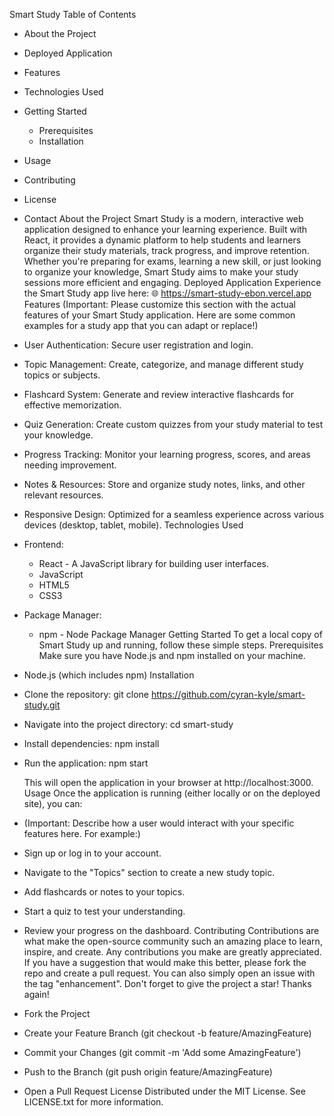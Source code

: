
Smart Study
Table of Contents
 * About the Project
 * Deployed Application
 * Features
 * Technologies Used
 * Getting Started
   * Prerequisites
   * Installation
 * Usage
 * Contributing
 * License
 * Contact
About the Project
Smart Study is a modern, interactive web application designed to enhance your learning experience. Built with React, it provides a dynamic platform to help students and learners organize their study materials, track progress, and improve retention. Whether you're preparing for exams, learning a new skill, or just looking to organize your knowledge, Smart Study aims to make your study sessions more efficient and engaging.
Deployed Application
Experience the Smart Study app live here:
🌐 https://smart-study-ebon.vercel.app
Features
(Important: Please customize this section with the actual features of your Smart Study application. Here are some common examples for a study app that you can adapt or replace!)
 * User Authentication: Secure user registration and login.
 * Topic Management: Create, categorize, and manage different study topics or subjects.
 * Flashcard System: Generate and review interactive flashcards for effective memorization.
 * Quiz Generation: Create custom quizzes from your study material to test your knowledge.
 * Progress Tracking: Monitor your learning progress, scores, and areas needing improvement.
 * Notes & Resources: Store and organize study notes, links, and other relevant resources.
 * Responsive Design: Optimized for a seamless experience across various devices (desktop, tablet, mobile).
Technologies Used
 * Frontend:
   * React - A JavaScript library for building user interfaces.
   * JavaScript
   * HTML5
   * CSS3
 * Package Manager:
   * npm - Node Package Manager
Getting Started
To get a local copy of Smart Study up and running, follow these simple steps.
Prerequisites
Make sure you have Node.js and npm installed on your machine.
 * Node.js (which includes npm)
Installation
 * Clone the repository:
   git clone https://github.com/cyran-kyle/smart-study.git

 * Navigate into the project directory:
   cd smart-study

 * Install dependencies:
   npm install

 * Run the application:
   npm start

   This will open the application in your browser at http://localhost:3000.
Usage
Once the application is running (either locally or on the deployed site), you can:
 * (Important: Describe how a user would interact with your specific features here. For example:)
 * Sign up or log in to your account.
 * Navigate to the "Topics" section to create a new study topic.
 * Add flashcards or notes to your topics.
 * Start a quiz to test your understanding.
 * Review your progress on the dashboard.
Contributing
Contributions are what make the open-source community such an amazing place to learn, inspire, and create. Any contributions you make are greatly appreciated.
If you have a suggestion that would make this better, please fork the repo and create a pull request. You can also simply open an issue with the tag "enhancement".
Don't forget to give the project a star! Thanks again!
 * Fork the Project
 * Create your Feature Branch (git checkout -b feature/AmazingFeature)
 * Commit your Changes (git commit -m 'Add some AmazingFeature')
 * Push to the Branch (git push origin feature/AmazingFeature)
 * Open a Pull Request
License
Distributed under the MIT License. See LICENSE.txt for more information.

